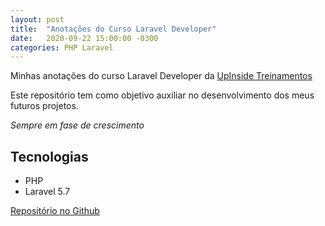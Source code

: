 ```yaml
---
layout: post
title:  "Anotações do Curso Laravel Developer"
date:   2020-09-22 15:00:00 -0300
categories: PHP Laravel
---
```


Minhas anotações do curso Laravel Developer da [UpInside Treinamentos](https://www.upinside.com.br/)

Este repositório tem como objetivo auxiliar no desenvolvimento dos meus futuros projetos.

_Sempre em fase de crescimento_

## Tecnologias
* PHP
* Laravel 5.7

[Repositório no Github](https://github.com/dhelly/laradev)